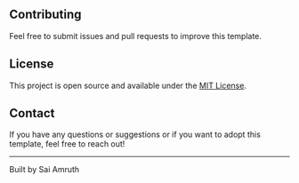 
## Contributing

Feel free to submit issues and pull requests to improve this template.

## License

This project is open source and available under the [MIT License](LICENSE).

## Contact

If you have any questions or suggestions or if you want to adopt this template, feel free to reach out!

---

Built by Sai Amruth

